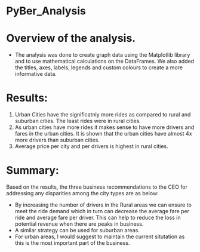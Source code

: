 # PyBer_Analysis

# Overview of the analysis.
 - The analysis was done to create graph data using the Matplotlib library and to use mathematical calculations on the DataFrames. We also added the titles, axes, labels, legends and custom colours to create a more informative data.
 
 # Results:
 1) Urban Cities have the significatnly more rides as compared to rural and suburban cities. The least rides were in rural cities.
 2) As urban cities have more rides it makes sense to have more drivers and fares in the urban cities. It is shown that the urban cities have almost 4x more drivers than suburban cities.
 3) Average price per city and per drivers is highest in rural cities.
 
 # Summary:
  Based on the results, the three business recommendations to the CEO for addressing any disparities among the city types are as below:
   - By increasing the number of drivers in the Rural areas we can ensure to meet the ride demand which in turn can decrease the average fare per ride and average fare per driver. This can help to reduce the loss in potential revenue when there are peaks in business.
   - A similar strategy can be used for suburban areas.
   - For urban areas, I would suggest to maintain the current situtation as this is the most important part of the business.
 